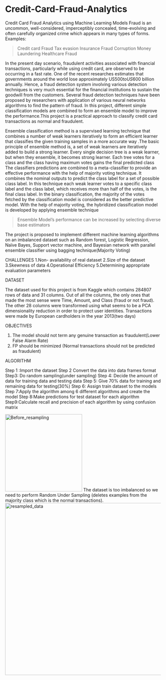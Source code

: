 # Credit-Card-Fraud-Analytics
Credit Card Fraud Analytics using Machine Learning Models
Fraud is an uncommon, well-considered, imperceptibly concealed, time-evolving and often carefully organized crime which appears in many types of forms.
Examples:
> Credit card Fraud
> Tax evasion
> Insurance Fraud
> Corruption
> Money Laundering
> Healthcare Fraud

In the present day scenario, fraudulent activities associated with financial transactions, particularly while using credit card, are observed to be occurring in a fast rate. One of the recent researches estimates that governments around the world lose approximately US$500 to US$600 billion annually. Hence, a fraud detection system involving various detection techniques is very much essential for the financial institutions to sustain the goodwill from the customers. Several fraud detection techniques have been proposed by researchers with application of various neural networks algorithms to find the pattern of fraud. In this project, different simple classification models are combined to form an ensemble model to improve the performance.This project is a practical approach to classify credit card transactions as normal and fraudulent.

Ensemble classification method is a supervised learning technique that combines a number of weak learners iteratively to form an efficient learner that classifies the given training samples in a more accurate way .The basic principle of ensemble method is, a set of weak learners are iteratively added to build a strong learner. Every single decision tree is a weak learner, but when they ensemble, it becomes strong learner. Each tree votes for a class and the class having maximum votes gains the final predicted class
 The classifiers predictions are combined to a meta-classifier to provide an effective performance with the help of majority voting technique. It combines the nominal outputs to predict the class label for a set of possible class label. In this technique each weak learner votes to a specific class label and the class label, which receives more than half of the votes, is the final class label. In the binary classification, the majority of the votes fetched by the classification model is considered as the better predictive model. With the help of majority voting, the hybridized classification model is developed by applying ensemble technique

> Ensemble Model’s performance can be increased by selecting diverse base estimators

The project is proposed to implement different machine learning algorithms on an imbalanced dataset such as Random forest, Logistic Regression, Naïve Bayes, Support vector machine, and Bayesian network with parallel ensemble classifier using bagging technique(Majority Voting)

CHALLENGES
1.Non- availability of real dataset
2.Size of the dataset
3.Skewness of data
4.Operational Efficiency
5.Determining appropriate evaluation parameters

DATASET

The dataset used for this project is from Kaggle which contains 284807 rows of data and 31 columns. 
Out of all the columns, the only ones that made the most sense were Time, Amount, and Class (fraud or not fraud). 
The other 28 columns were transformed using what seems to be a PCA dimensionality reduction in order to protect user identities.
Transactions were made by European cardholders in the year 2013(two days)

OBJECTIVES
1. The model should not term any genuine transaction as fraudulent(Lower False Alarm Rate)
2. FP should be minimized (Normal transactions should not be predicted as fraudulent)

ALGORITHM

Step 1 :Import the dataset
Step 2 Convert the data into data frames format
Step3: Do random sampling(under sampling)
Step 4: Decide the amount of data for training data and testing data
Step 5: Give 70% data for training and remaining data for testing(30%)
Step 6: Assign train dataset to the models
Step 7:Apply the algorithm among 6 different algorithms and create the model
Step 8:Make predictions for test dataset for each algorithm
Step9:Calculate recall and precision of each algorithm by using confusion matrix

<img width="249" alt="Before_resampling" src="https://user-images.githubusercontent.com/71324337/113470369-a7f58480-9472-11eb-92eb-c0f751482117.png">
The dataset is too imbalanced so we need to perform Random Under Sampling (deletes examples from the majority class which is the normal transactions).
<img width="555" alt="resampled_data" src="https://user-images.githubusercontent.com/71324337/113470313-4af9ce80-9472-11eb-8cfb-eea2320b023a.png">



